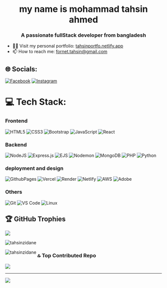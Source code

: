 <h1 align="center">my name is mohammad tahsin ahmed</h1>
<h3 align="center">A passionate fullStack developer from bangladesh</h3>



  - 👨‍💻 Visit my personal portfolio: <a href="https://tahsinportfo.netlify.app/">tahsinportfo.netlify.app</a><br>
  - 📫 How to reach me: <a href="mailto:fornet.tahsin@gmail.com">fornet.tahsin@gmail.com</a>




## 🌐 Socials:
[![Facebook](https://img.shields.io/badge/Facebook-%231877F2.svg?logo=Facebook&logoColor=white)](https://facebook.com/https://www.facebook.com/tahsinzidane) [![Instagram](https://img.shields.io/badge/Instagram-%23E4405F.svg?logo=Instagram&logoColor=white)](https://instagram.com/https://www.instagram.com/tahsinzidane/) 
# 💻 Tech Stack:

### Frontend
![HTML5](https://img.shields.io/badge/html5-%23E34F26.svg?style=for-the-badge&logo=html5&logoColor=white) 
![CSS3](https://img.shields.io/badge/css3-%231572B6.svg?style=for-the-badge&logo=css3&logoColor=white) 
![Bootstrap](https://img.shields.io/badge/bootstrap-%238511FA.svg?style=for-the-badge&logo=bootstrap&logoColor=white) 
![JavaScript](https://img.shields.io/badge/javascript-%23F7DF1E.svg?style=for-the-badge&logo=javascript&logoColor=black) 
![React](https://img.shields.io/badge/react-%2320232a.svg?style=for-the-badge&logo=react&logoColor=%2361DAFB) 

### Backend
![NodeJS](https://img.shields.io/badge/node.js-6DA55F?style=for-the-badge&logo=node.js&logoColor=white) 
![Express.js](https://img.shields.io/badge/express.js-%23404d59.svg?style=for-the-badge&logo=express&logoColor=%2361DAFB) 
![EJS](https://img.shields.io/badge/EJS-%23000000.svg?style=for-the-badge&logo=EJS&logoColor=white) 
![Nodemon](https://img.shields.io/badge/NODEMON-%23323330.svg?style=for-the-badge&logo=nodemon&logoColor=%BBDEAD) 
![MongoDB](https://img.shields.io/badge/MongoDB-%234ea94b.svg?style=for-the-badge&logo=mongodb&logoColor=white) 
![PHP](https://img.shields.io/badge/php-%23777BB4.svg?style=for-the-badge&logo=php&logoColor=white) 
![Python](https://img.shields.io/badge/Python-%233D9EEB.svg?style=for-the-badge&logo=python&logoColor=white)
### deployment and design
![GithubPages](https://img.shields.io/badge/github%20pages-121013?style=for-the-badge&logo=github&logoColor=white) 
![Vercel](https://img.shields.io/badge/vercel-%23000000.svg?style=for-the-badge&logo=vercel&logoColor=white) 
![Render](https://img.shields.io/badge/Render-%46E3B7.svg?style=for-the-badge&logo=render&logoColor=white) 
![Netlify](https://img.shields.io/badge/netlify-%23000000.svg?style=for-the-badge&logo=netlify&logoColor=#00C7B7) 
![AWS](https://img.shields.io/badge/AWS-%23FF9900.svg?style=for-the-badge&logo=amazon-aws&logoColor=white) 
![Adobe](https://img.shields.io/badge/adobe-%23FF0000.svg?style=for-the-badge&logo=adobe&logoColor=white) 


### Others
![Git](https://img.shields.io/badge/git-%23F05033.svg?style=for-the-badge&logo=git&logoColor=white) 
![VS Code](https://img.shields.io/badge/VS%20Code-%23007ACC.svg?style=for-the-badge&logo=visual-studio-code&logoColor=white) 
![Linux](https://img.shields.io/badge/Linux-%23FCC624.svg?style=for-the-badge&logo=linux&logoColor=black) 



## 🏆 GitHub Trophies
![](https://github-profile-trophy.vercel.app/?username=tahsinzidane&theme=radical&no-frame=false&no-bg=true&margin-w=4)

<p><img align="center" src="https://github-readme-streak-stats.herokuapp.com/?user=tahsinzidane&" alt="tahsinzidane" /></p>

<p><img align="left" src="https://github-readme-stats.vercel.app/api/top-langs?username=tahsinzidane&show_icons=true&locale=en&layout=compact" alt="tahsinzidane" /></p>

### 🔝 Top Contributed Repo
![](https://github-contributor-stats.vercel.app/api?username=tahsinzidane&limit=5&theme=dark&combine_all_yearly_contributions=true)

---
[![](https://visitcount.itsvg.in/api?id=tahsinzidane&icon=0&color=0)](https://visitcount.itsvg.in)

<!-- Proudly created with GPRM ( https://gprm.itsvg.in ) -->
